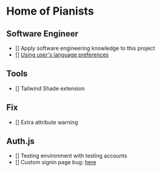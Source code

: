 # Home of Pianists

## Software Engineer

- [] Apply software engineering knowledge to this project
- [] [Using user's language preferences](https://nextjs.org/docs/app/building-your-application/routing/internationalization#terminology)

## Tools

- [] Tailwind Shade extension

## Fix

- [] Extra attribute warning

## Auth.js

- [] Testing environment with testing accounts
- [] Custom signin page bug: [here](https://github.com/nextauthjs/next-auth/pull/10288)
